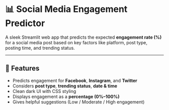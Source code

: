 # 📊 Social Media Engagement Predictor

A sleek Streamlit web app that predicts the expected **engagement rate (%)** for a social media post based on key factors like platform, post type, posting time, and trending status.

---

## 🚀 Features

- Predicts engagement for **Facebook**, **Instagram**, and **Twitter**
- Considers **post type**, **trending status**, **date & time**
- Clean dark UI with CSS styling
- Displays engagement as a **percentage (0%–100%)**
- Gives helpful suggestions (Low / Moderate / High engagement)


